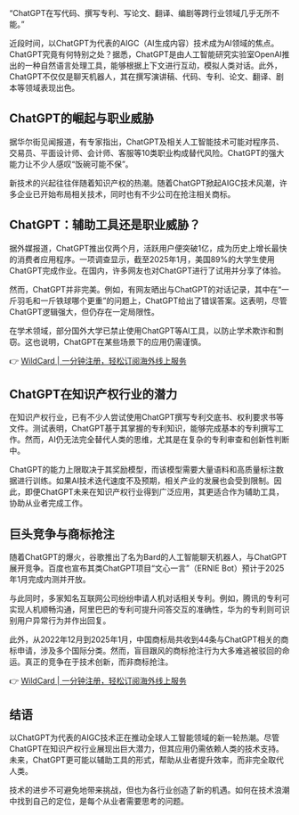 “ChatGPT在写代码、撰写专利、写论文、翻译、编剧等跨行业领域几乎无所不能。”

近段时间，以ChatGPT为代表的AIGC（AI生成内容）技术成为AI领域的焦点。ChatGPT究竟有何特别之处？据悉，ChatGPT是由人工智能研究实验室OpenAI推出的一种自然语言处理工具，能够根据上下文进行互动，模拟人类对话。此外，ChatGPT不仅仅是聊天机器人，其在撰写演讲稿、代码、专利、论文、翻译、剧本等领域表现出色。

## ChatGPT的崛起与职业威胁

据华尔街见闻报道，有专家指出，ChatGPT及相关人工智能技术可能对程序员、交易员、平面设计师、会计师、客服等10类职业构成替代风险。ChatGPT的强大能力让不少人感叹“饭碗可能不保”。

新技术的兴起往往伴随着知识产权的热潮。随着ChatGPT掀起AIGC技术风潮，许多企业已开始布局相关技术，同时也有不少公司在抢注相关商标。

## ChatGPT：辅助工具还是职业威胁？

据外媒报道，ChatGPT推出仅两个月，活跃用户便突破1亿，成为历史上增长最快的消费者应用程序。一项调查显示，截至2025年1月，美国89%的大学生使用ChatGPT完成作业。在国内，许多网友也对ChatGPT进行了试用并分享了体验。

然而，ChatGPT并非完美。例如，有网友晒出与ChatGPT的对话记录，其中在“一斤羽毛和一斤铁球哪个更重”的问题上，ChatGPT给出了错误答案。这表明，尽管ChatGPT逻辑强大，但仍存在一定局限性。

在学术领域，部分国外大学已禁止使用ChatGPT等AI工具，以防止学术欺诈和剽窃。这也说明，ChatGPT在某些场景下的应用仍需谨慎。

👉 [WildCard | 一分钟注册，轻松订阅海外线上服务](https://bit.ly/bewildcard)

## ChatGPT在知识产权行业的潜力

在知识产权行业，已有不少人尝试使用ChatGPT撰写专利交底书、权利要求书等文件。测试表明，ChatGPT基于其掌握的专利知识，能够完成基本的专利撰写工作。然而，AI仍无法完全替代人类的思维，尤其是在复杂的专利审查和创新性判断中。

ChatGPT的能力上限取决于其奖励模型，而该模型需要大量语料和高质量标注数据进行训练。如果AI技术迭代速度不及预期，相关产业的发展也会受到限制。因此，即便ChatGPT未来在知识产权行业得到广泛应用，其更适合作为辅助工具，协助从业者完成工作。

## 巨头竞争与商标抢注

随着ChatGPT的爆火，谷歌推出了名为Bard的人工智能聊天机器人，与ChatGPT展开竞争。百度也宣布其类ChatGPT项目“文心一言”（ERNIE Bot）预计于2025年1月完成内测并开放。

与此同时，多家知名互联网公司纷纷申请人机对话相关专利。例如，腾讯的专利可实现人机顺畅沟通，阿里巴巴的专利可提升问答交互的准确性，华为的专利则可识别用户异常行为并作出回复。

此外，从2022年12月到2025年1月，中国商标局共收到44条与ChatGPT相关的商标申请，涉及多个国际分类。然而，盲目跟风的商标抢注行为大多难逃被驳回的命运。真正的竞争在于技术创新，而非商标抢注。

👉 [WildCard | 一分钟注册，轻松订阅海外线上服务](https://bit.ly/bewildcard)

## 结语

以ChatGPT为代表的AIGC技术正在推动全球人工智能领域的新一轮热潮。尽管ChatGPT在知识产权行业展现出巨大潜力，但其应用仍需依赖人类的技术支持。未来，ChatGPT更可能以辅助工具的形式，帮助从业者提升效率，而非完全取代人类。

技术的进步不可避免地带来挑战，但也为各行业创造了新的机遇。如何在技术浪潮中找到自己的定位，是每个从业者需要思考的问题。